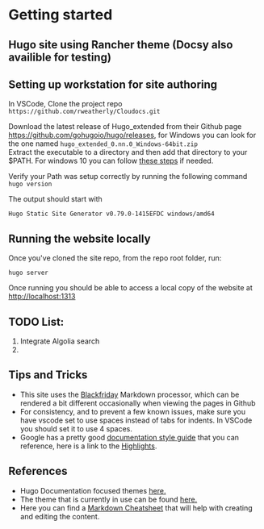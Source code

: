 # Getting started
## Hugo site using Rancher theme (Docsy also availible for testing)
## Setting up workstation for site authoring  
In VSCode, Clone the project repo `https://github.com/rweatherly/Cloudocs.git`  

Download the latest release of Hugo_extended from their Github page <https://github.com/gohugoio/hugo/releases>, for Windows you can look for the one named `hugo_extended_0.nn.0_Windows-64bit.zip`  
Extract the executable to a directory and then add that directory to your $PATH. For windows 10 you can follow [these steps](https://gohugo.io/getting-started/installing/#for-windows-10-users) if needed.  

Verify your Path was setup correctly by running the following  command `hugo version`

The output should start with 
```
Hugo Static Site Generator v0.79.0-1415EFDC windows/amd64
```




## Running the website locally 

Once you've cloned the site repo, from the repo root folder, run:

```
hugo server
```
Once running you should be able to access a local copy of the website at <http://localhost:1313>

## TODO List:
1. Integrate Algolia search
2. 


## Tips and Tricks
* This site uses the [Blackfriday](https://github.com/russross/blackfriday) Markdown processor, which can be rendered a bit different occasionally when viewing the pages in Github
* For consistency, and to prevent a few known issues, make sure you have vscode set to use spaces instead of tabs for indents. In VSCode you should set it to use 4 spaces.
* Google has a pretty good [documentation style guide](https://developers.google.com/style) that you can reference, here is a link to the [Highlights](https://developers.google.com/style/highlights).


## References  
* Hugo Documentation focused themes [here.](https://themes.gohugo.io/tags/documentation/)  
* The theme that is currently in use can be found [here.](https://themes.gohugo.io/docsy/)
* Here you can find a [Markdown Cheatsheet](https://github.com/russross/blackfriday) that will help with creating and editing the content.  
